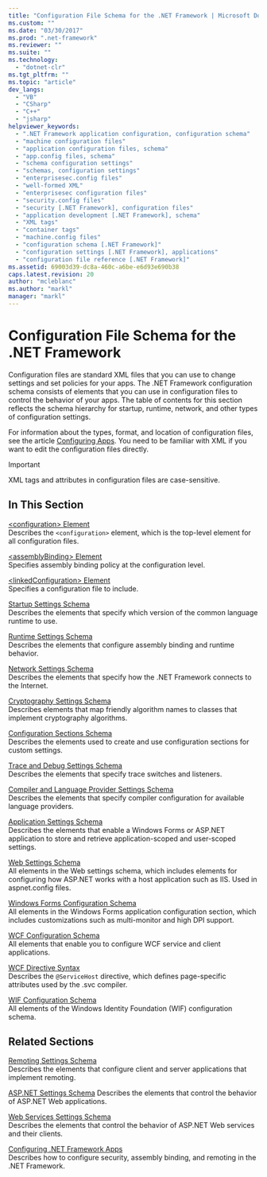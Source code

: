```yaml
---
title: "Configuration File Schema for the .NET Framework | Microsoft Docs"
ms.custom: ""
ms.date: "03/30/2017"
ms.prod: ".net-framework"
ms.reviewer: ""
ms.suite: ""
ms.technology: 
  - "dotnet-clr"
ms.tgt_pltfrm: ""
ms.topic: "article"
dev_langs: 
  - "VB"
  - "CSharp"
  - "C++"
  - "jsharp"
helpviewer_keywords: 
  - ".NET Framework application configuration, configuration schema"
  - "machine configuration files"
  - "application configuration files, schema"
  - "app.config files, schema"
  - "schema configuration settings"
  - "schemas, configuration settings"
  - "enterprisesec.config files"
  - "well-formed XML"
  - "enterprisesec configuration files"
  - "security.config files"
  - "security [.NET Framework], configuration files"
  - "application development [.NET Framework], schema"
  - "XML tags"
  - "container tags"
  - "machine.config files"
  - "configuration schema [.NET Framework]"
  - "configuration settings [.NET Framework], applications"
  - "configuration file reference [.NET Framework]"
ms.assetid: 69003d39-dc8a-460c-a6be-e6d93e690b38
caps.latest.revision: 20
author: "mcleblanc"
ms.author: "markl"
manager: "markl"
---
```

# Configuration File Schema for the .NET Framework
Configuration files are standard XML files that you can use to change settings and set policies for your apps. The .NET Framework configuration schema consists of elements that you can use in configuration files to control the behavior of your apps. The table of contents for this section reflects the schema hierarchy for startup, runtime, network, and other types of configuration settings.  
  
 For information about the types, format, and location of configuration files, see the article [Configuring Apps](../../../../docs/framework/configure-apps/index.md). You need to be familiar with XML if you want to edit the configuration files directly.  
  
> [!IMPORTANT]
>  XML tags and attributes in configuration files are case-sensitive.  
  
## In This Section
  
 [\<configuration> Element](../../../../docs/framework/configure-apps/file-schema/configuration-element.md)  
 Describes the `<configuration>` element, which is the top-level element for all configuration files.  
  
 [\<assemblyBinding> Element](../../../../docs/framework/configure-apps/file-schema/assemblybinding-element-for-configuration.md)  
 Specifies assembly binding policy at the configuration level.  
  
 [\<linkedConfiguration> Element](../../../../docs/framework/configure-apps/file-schema/linkedconfiguration-element.md)  
 Specifies a configuration file to include.  
  
 [Startup Settings Schema](../../../../docs/framework/configure-apps/file-schema/startup/index.md)  
 Describes the elements that specify which version of the common language runtime to use.  
  
 [Runtime Settings Schema](../../../../docs/framework/configure-apps/file-schema/runtime/index.md)  
 Describes the elements that configure assembly binding and runtime behavior.  
  
 [Network Settings Schema](../../../../docs/framework/configure-apps/file-schema/network/index.md)  
 Describes the elements that specify how the .NET Framework connects to the Internet.  
  
 [Cryptography Settings Schema](../../../../docs/framework/configure-apps/file-schema/cryptography/index.md)  
 Describes elements that map friendly algorithm names to classes that implement cryptography algorithms.  
  
 [Configuration Sections Schema](../../../../docs/framework/configure-apps/file-schema/configuration-sections-schema.md)  
 Describes the elements used to create and use configuration sections for custom settings.  
  
 [Trace and Debug Settings Schema](../../../../docs/framework/configure-apps/file-schema/trace-debug/index.md)  
 Describes the elements that specify trace switches and listeners.  
  
 [Compiler and Language Provider Settings Schema](../../../../docs/framework/configure-apps/file-schema/compiler/index.md)  
 Describes the elements that specify compiler configuration for available language providers.  
  
 [Application Settings Schema](../../../../docs/framework/configure-apps/file-schema/application-settings-schema.md)  
 Describes the elements that enable a Windows Forms or ASP.NET application to store and retrieve application-scoped and user-scoped settings.  
  
 [Web Settings Schema](../../../../docs/framework/configure-apps/file-schema/web/index.md)  
 All elements in the Web settings schema, which includes elements for configuring how ASP.NET works with a host application such as IIS. Used in aspnet.config files.  
  
[Windows Forms Configuration Schema](winforms/index.md)   
All elements in the Windows Forms application configuration section, which includes customizations such as multi-monitor and high DPI support.
 
[WCF Configuration Schema](../../../../docs/framework/configure-apps/file-schema/wcf/index.md)   
All elements that enable you to configure WCF service and client applications.

[WCF Directive Syntax](../../../../docs/framework/configure-apps/file-schema/wcf-directive/index.md)   
Describes the `@ServiceHost` directive, which defines page-specific attributes used by the .svc compiler. 

[WIF Configuration Schema](windows-identity-foundation/index.md)   
All elements of the Windows Identity Foundation (WIF) configuration schema.

## Related Sections  
 [Remoting Settings Schema](http://msdn.microsoft.com/en-us/dc2d1e62-9af7-4ca1-99fd-98b93bb4db9e)  
 Describes the elements that configure client and server applications that implement remoting.  
  
 [ASP.NET Settings Schema](http://msdn.microsoft.com/library/b5ysx397\(v=vs.100\).aspx)  
 Describes the elements that control the behavior of ASP.NET Web applications.  
  
 [Web Services Settings Schema](http://msdn.microsoft.com/en-us/f84d6d55-1add-4eb7-ae46-33df5833ea2e)  
 Describes the elements that control the behavior of ASP.NET Web services and their clients.  
  
 [Configuring .NET Framework Apps](http://msdn.microsoft.com/en-us/d789b592-fcb5-4e3d-8ac9-e0299adaaa42)  
 Describes how to configure security, assembly binding, and remoting in the .NET Framework.
 